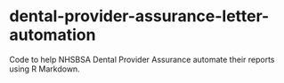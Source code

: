 # dental-provider-assurance-letter-automation
Code to help NHSBSA Dental Provider Assurance automate their reports using R Markdown.

